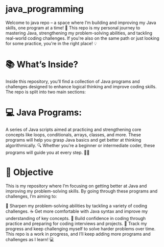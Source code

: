 # java_programming
Welcome to java repo – a space where I’m building and improving my Java skills, one program at a time! 🚀 This repo is my personal journey to mastering Java, strengthening my problem-solving abilities, and tackling real-world coding challenges. If you're also on the same path or just looking for some practice, you're in the right place! 💡

# 📚 What’s Inside?
Inside this repository, you’ll find a collection of Java programs and challenges designed to enhance logical thinking and improve coding skills. The repo is split into two main sections:

# 💻 Java Programs:
A series of Java scripts aimed at practicing and strengthening core concepts like loops, conditionals, arrays, classes, and more. These programs will help you grasp Java basics and get better at thinking algorithmically. 🔍 Whether you're a beginner or intermediate coder, these programs will guide you at every step. 🚶‍♂️

# 🎯 Objective
This is my repository where I’m focusing on getting better at Java and improving my problem-solving skills. By going through these programs and challenges, I’m aiming to:

🧠 Sharpen my problem-solving abilities by tackling a variety of coding challenges.
☕️ Get more comfortable with Java syntax and improve my understanding of key concepts.
💪 Build confidence in coding through practice and preparing for coding interviews and projects.
🌱 Track my progress and keep challenging myself to solve harder problems over time.
This repo is a work in progress, and I’ll keep adding more programs and challenges as I learn! 💻 

